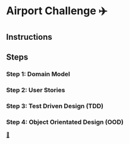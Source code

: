 # Airport Challenge :airplane:

## Instructions

## Steps

### Step 1: Domain Model

### Step 2: User Stories

### Step 3: Test Driven Design (TDD)

### Step 4: Object Orientated Design (OOD)

[:banana:]()



